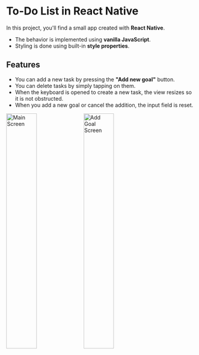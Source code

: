 # To-Do List in React Native

In this project, you'll find a small app created with **React Native**.

- The behavior is implemented using **vanilla JavaScript**.
- Styling is done using built-in **style properties**.

## Features

- You can add a new task by pressing the **"Add new goal"** button.
- You can delete tasks by simply tapping on them.
- When the keyboard is opened to create a new task, the view resizes so it is not obstructed.
- When you add a new goal or cancel the addition, the input field is reset.

  

<img src="https://github.com/Roberttovarv/ToDoListWithReactNative/blob/master/assets/TD1.jpeg?raw=true" alt="Main Screen" width="40%" /> <img src="https://github.com/Roberttovarv/ToDoListWithReactNative/blob/master/assets/TD2.jpeg?raw=true" alt="Add Goal Screen" width="40%" />


